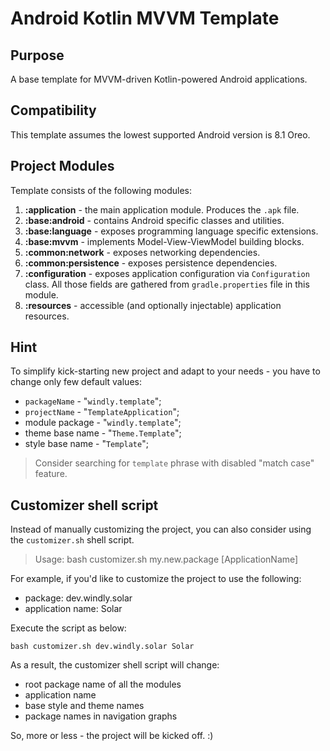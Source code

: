 # Android Kotlin MVVM Template

## Purpose

A base template for MVVM-driven Kotlin-powered Android applications.

## Compatibility

This template assumes the lowest supported Android version is 8.1 Oreo.

## Project Modules

Template consists of the following modules:

1. **:application** - the main application module. Produces the `.apk` file.
3. **:base:android** - contains Android specific classes and utilities.
2. **:base:language** - exposes programming language specific extensions.
4. **:base:mvvm** - implements Model-View-ViewModel building blocks.
5. **:common:network** - exposes networking dependencies.
6. **:common:persistence** - exposes persistence dependencies.
7. **:configuration** - exposes application configuration via `Configuration`
   class. All those fields are gathered from `gradle.properties` file in this
   module.
8. **:resources** - accessible (and optionally injectable) application
   resources.

## Hint

To simplify kick-starting new project and adapt to your needs - you have to
change only few default values:

- `packageName` - \"`windly.template`\";
- `projectName` - \"`TemplateApplication`\";
- module package - \"`windly.template`\";
- theme base name - \"`Theme.Template`\";
- style base name - \"`Template`\";

> Consider searching for `template` phrase with disabled "match case" feature.

## Customizer shell script

Instead of manually customizing the project, you can also consider using the
`customizer.sh` shell script.

> Usage: bash customizer.sh my.new.package [ApplicationName]

For example, if you'd like to customize the project to use the following:

- package: dev.windly.solar
- application name: Solar

Execute the script as below:

```shell
bash customizer.sh dev.windly.solar Solar
```

As a result, the customizer shell script will change:

- root package name of all the modules
- application name
- base style and theme names
- package names in navigation graphs

So, more or less - the project will be kicked off. :)
